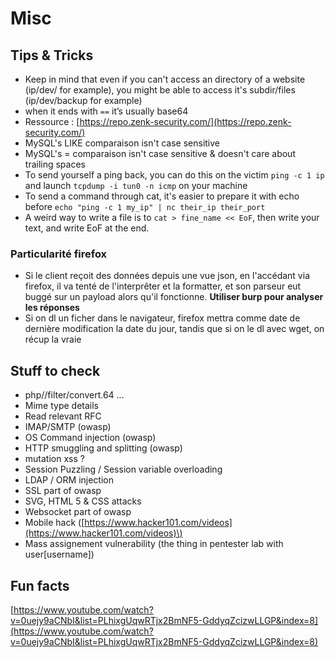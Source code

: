# Misc

## Tips & Tricks

* Keep in mind that even if you can't access an directory of a website \(ip/dev/ for example\), you might be able to access it's subdir/files \(ip/dev/backup for example\)
* when it ends with `==` it’s usually base64
* Ressource : [https://repo.zenk-security.com/](https://repo.zenk-security.com/)
* MySQL's LIKE comparaison isn't case sensitive
* MySQL's = comparaison isn't case sensitive & doesn't care about trailing spaces
* To send yourself a ping back, you can do this on the victim `ping -c 1 ip` and launch `tcpdump -i tun0 -n icmp` on your machine
* To send a command through cat, it's easier to prepare it with echo before `echo "ping -c 1 my_ip" | nc their_ip their_port` 
* A weird way to write a file is to `cat > fine_name << EoF`, then write your text, and write EoF at the end.

### Particularité firefox

* Si le client reçoit des données depuis une vue json, en l'accédant via firefox, il va tenté de l'interprêter et la formatter, et son parseur eut buggé sur un payload alors qu'il fonctionne. **Utiliser burp pour analyser les réponses**
* Si on dl un ficher dans le navigateur, firefox mettra comme date de dernière modification la date du jour, tandis que si on le dl avec wget, on récup la vraie

## Stuff to check

* php//filter/convert.64 ...
* Mime type details
* Read relevant RFC
* IMAP/SMTP \(owasp\)
* OS Command injection \(owasp\)
* HTTP smuggling and splitting \(owasp\)
* mutation xss ?
* Session Puzzling / Session variable overloading
* LDAP / ORM injection
* SSL part of owasp
* SVG, HTML 5 & CSS attacks
* Websocket part of owasp
* Mobile hack \([https://www.hacker101.com/videos](https://www.hacker101.com/videos)\)
* Mass assignement vulnerability \(the thing in pentester lab with user\[username\]\)

## Fun facts

[https://www.youtube.com/watch?v=0uejy9aCNbI&list=PLhixgUqwRTjx2BmNF5-GddyqZcizwLLGP&index=8](https://www.youtube.com/watch?v=0uejy9aCNbI&list=PLhixgUqwRTjx2BmNF5-GddyqZcizwLLGP&index=8)

